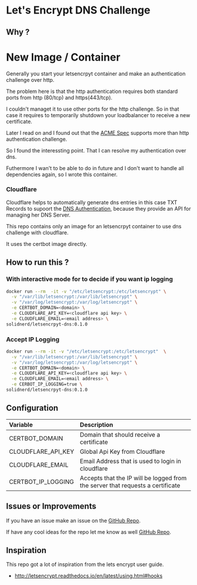 Let's Encrypt DNS Challenge
===========================

## Why ?

# New Image / Container
Generally you start your letsencrpyt container and make an authentication challenge over http. 

The problem here is that the http authentication requires both standard ports from http (80/tcp) and https(443/tcp).

I couldn't managet it to use other ports for the http challenge. So in that case it requires to temporarily shutdown your loadbalancer to receive a new certificate.

Later I read on and I found out that the [ACME Spec](https://letsencrypt.github.io/acme-spec/) supports more than http authentication challenge.

So I found the interessting point. That I can resolve my authentication over dns.

Futhermore I wan't to be able to do in future and I don't want to handle all dependencies again, so I wrote this container.

### Cloudflare

Cloudflare helps to automatically generate dns entries in this case TXT Records to supoort the [DNS Authentication](https://letsencrypt.github.io/acme-spec/#dns), 
because they provide an API for managing her DNS Server.

This repo contains only an image for an letsencrpyt container to use dns challenge with cloudflare.

It uses the certbot image directly.

## How to run this ?

### With interactive mode for to decide if you want ip logging

```bash
docker run --rm  -it -v "/etc/letsencrypt:/etc/letsencrypt" \
  -v "/var/lib/letsencrypt:/var/lib/letsencrypt" \
  -v "/var/log/letsencrypt:/var/log/letsencrypt" \
  -e CERTBOT_DOMAIN=<domain> \
  -e CLOUDFLARE_API_KEY=<cloudflare api key> \
  -e CLOUDFLARE_EMAIL=<email address> \
solidnerd/letsencrpyt-dns:0.1.0
```

### Accept IP Logging 

```bash
docker run --rm -it -v "/etc/letsencrypt:/etc/letsencrypt"  \
  -v "/var/lib/letsencrypt:/var/lib/letsencrypt" \
  -v "/var/log/letsencrypt:/var/log/letsencrypt" \
  -e CERTBOT_DOMAIN=<domain> \
  -e CLOUDFLARE_API_KEY=<cloudflare api key> \
  -e CLOUDFLARE_EMAIL=<email address> \
  -e CERBOT_IP_LOGGING=true \
solidnerd/letsencrpyt-dns:0.1.0
```

## Configuration

|Variable | Description |
|:-------| :---------- |
|CERTBOT_DOMAIN| Domain that should receive a certificate |
| CLOUDFLARE_API_KEY | Global Api Key from Cloudflare |
| CLOUDFLARE_EMAIL | Email Address that is used to login in cloudflare |
| CERTBOT_IP_LOGGING | Accepts that the IP will be logged from the server that requests a certificate | 

## Issues or Improvements

If you have an issue make an issue on the [GitHub Repo](https://github.com/solidnerd/letsencrypt-dns).

If have any cool ideas for the repo let me know as well [GitHub Repo](https://github.com/solidnerd/letsencrypt-dns).


## Inspiration 

This repo got a lot of inspiration from the lets encrypt user guide.

- http://letsencrypt.readthedocs.io/en/latest/using.html#hooks
